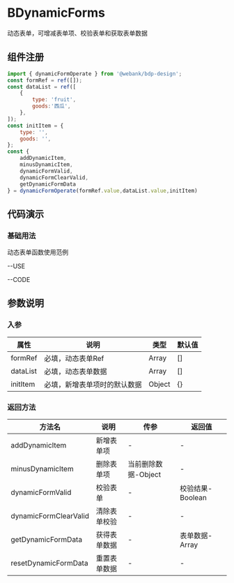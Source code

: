 # BDynamicForms
动态表单，可增减表单项、校验表单和获取表单数据

## 组件注册

```js
import { dynamicFormOperate } from '@webank/bdp-design';
const formRef = ref([]);
const dataList = ref([
    {
        type: 'fruit',
        goods:'西瓜',
    },
]);
const initItem = {
    type: '',
    goods: '',
};
const {
    addDynamicItem,
    minusDynamicItem,
    dynamicFormValid,
    dynamicFormClearValid,
    getDynamicFormData
} = dynamicFormOperate(formRef.value,dataList.value,initItem)
```
## 代码演示
### 基础用法
动态表单函数使用范例

--USE

--CODE

## 参数说明
### 入参
| 属性  | 说明                      | 类型                                    |  默认值              |
| ----- | -------------------------- | --------------------------------------- |------------------ |
| formRef | 必填，动态表单Ref | Array | [] |
| dataList | 必填，动态表单数据 | Array | [] |
| initItem | 必填，新增表单项时的默认数据 | Object | {} |
### 返回方法
| 方法名  | 说明                      | 传参                                    | 返回值                                    |
| ----- | -------------------------- | --------------------------------------- | --------------------------------------- 
| addDynamicItem | 新增表单项 | - | - |
| minusDynamicItem | 删除表单项 | 当前删除数据-Object | - |
| dynamicFormValid | 校验表单 | - | 校验结果-Boolean |
| dynamicFormClearValid | 清除表单校验 | - | - |
| getDynamicFormData | 获得表单数据 | - | 表单数据-Array |
| resetDynamicFormData | 重置表单数据 | - | - |